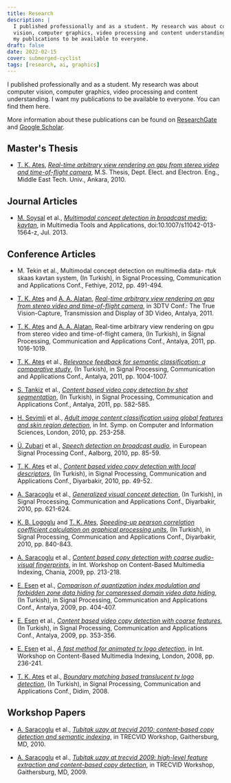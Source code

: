 ```yaml
---
title: Research
description: |
  I published professionally and as a student. My research was about computer
  vision, computer graphics, video processing and content understanding. I want
  my publications to be available to everyone.
draft: false
date: 2022-02-15
cover: submerged-cyclist
tags: [research, ai, graphics]
---
```


I published professionally and as a student. My research was about computer
vision, computer graphics, video processing and content understanding. I want my
publications to be available to everyone. You can find them here.

More information about these publications can be found on
[ResearchGate](https://www.researchgate.net/profile/Tugrul-Ates) and
[Google Scholar](https://scholar.google.com/citations?user=ZdYOsOwAAAAJ).

## Master's Thesis

- [T. K. Ates],
  [_Real-time arbitrary view rendering on gpu from stereo video and time-of-flight camera_](/files/research/real-time-arbitrary-view-rendering-on-gpu-from-stereo-video-and-time-of-flight-camera.pdf),
  M.S. Thesis, Dept. Elect. and Electron. Eng., Middle East Tech. Univ.,
  Ankara, 2010.

## Journal Articles

- [M. Soysal] et al.,
  [_Multimodal concept detection in broadcast media: kavtan_](/files/research/multimodal-concept-detection-in-broadcast-media-kavtan.pdf),
  in Multimedia Tools and Applications, doi:10.1007/s11042-013-1564-z,
  Jul. 2013.

## Conference Articles

- M. Tekin et al., Multimodal concept detection on multimedia data- rtuk skaas
  kavtan system, (In Turkish), in Signal Processing, Communication and
  Applications Conf., Fethiye, 2012, pp. 491-494.

- [T. K. Ates] and [A. A. Alatan],
  [_Real-time arbitrary view rendering on gpu from stereo video and time-of-flight camera_](/files/research/real-time-arbitrary-view-rendering-on-gpu-from-stereo-video-and-time-of-flight-camera-3dtv.pdf),
  in 3DTV Conf.: The True Vision-Capture, Transmission and Display of 3D Video,
  Antalya, 2011.

- [T. K. Ates] and [A. A. Alatan], Real-time arbitrary view rendering on gpu
  from stereo video and time-of-flight camera, (In Turkish), in Signal
  Processing, Communication and Applications Conf., Antalya, 2011, pp.
  1016-1019.

- [T. K. Ates] et al.,
  [_Relevance feedback for semantic classification: a comparative study_](/files/research/relevance-feedback-for-semantic-classification-a-comparative-study.pdf),
  (In Turkish), in Signal Processing, Communication and Applications Conf.,
  Antalya, 2011, pp. 1004-1007.

- [S. Tankiz] et al.,
  [_Content based video copy detection by shot segmentation_](/files/research/content-based-video-copy-detection-by-shot-segmentation.pdf),
  (In Turkish), in Signal Processing, Communication and Applications Conf.,
  Antalya, 2011, pp. 582-585.

- [H. Sevimli] et al.,
  [_Adult image content classification using global features and skin region detection_](/files/research/adult-image-content-classification-using-global-features-and-skin-region-detection.pdf),
  in Int. Symp. on Computer and Information Sciences, London, 2010, pp. 253-258.

- [Ü. Zubari] et al.,
  [_Speech detection on broadcast audio_](/files/research/speech-detection-on-broadcast-audio.pdf),
  in European Signal Processing Conf., Aalborg, 2010, pp. 85-59.

- [T. K. Ates] et al.,
  [_Content based video copy detection with local descriptors_](/files/research/content-based-video-copy-detection-with-local-descriptors.pdf),
  (In Turkish), in Signal Processing, Communication and Applications Conf.,
  Diyarbakir, 2010, pp. 49-52.

- [A. Saracoglu] et al.,
  [_Generalized visual concept detection_](/files/research/generalized-visual-concept-detection.pdf),
  (In Turkish), in Signal Processing, Communication and Applications Conf.,
  Diyarbakir, 2010, pp. 621-624.

- [K. B. Logoglu] and [T. K. Ates],
  [_Speeding-up pearson correlation coefficient calculation on graphical processing units_](/files/research/speeding-up-pearson-correlation-coefficient-calculation-on-graphical-processing-units.pdf),
  (In Turkish), in Signal Processing, Communication and Applications Conf.,
  Diyarbakir, 2010, pp. 840-843.

- [A. Saracoglu] et al.,
  [_Content based copy detection with coarse audio-visual fingerprints_](/files/research/content-based-copy-detection-with-coarse-audio-visual-fingerprints.pdf),
  in Int. Workshop on Content-Based Multimedia Indexing, Chania, 2009, pp.
  213-218.

- [E. Esen] et al.,
  [_Comparison of quantization index modulation and forbidden zone data hiding for compressed domain video data hiding_](/files/research/comparison-of-quantization-index-modulation-and-forbidden-zone-data-hiding-for-compressed-domain-video-data-hiding.pdf),
  (In Turkish), in Signal Processing, Communication and Applications Conf.,
  Antalya, 2009, pp. 404-407.

- [E. Esen] et al.,
  [_Content based video copy detection with coarse features_](/files/research/content-based-video-copy-detection-with-coarse-features.pdf),
  (In Turkish), in Signal Processing, Communication and Applications Conf.,
  Antalya, 2009, pp. 353-356.

- [E. Esen] et al.,
  [_A fast method for animated tv logo detection_](/files/research/a-fast-method-for-animated-tv-logo-detection.pdf),
  in Int. Workshop on Content-Based Multimedia Indexing, London, 2008, pp.
  236-241.

- [T. K. Ates] et al.,
  [_Boundary matching based translucent tv logo detection_](/files/research/boundary-matching-based-translucent-tv-logo-detection.pdf),
  (In Turkish), in Signal Processing, Communication and Applications Conf.,
  Didim, 2008.

## Workshop Papers

- [A. Saracoglu] et al.,
  [_Tubitak uzay at trecvid 2010: content-based copy detection and semantic indexing_](/files/research/tubitak-uzay-at-trecvid-2010-content-based-copy-detection-and-semantic-indexing.pdf),
  in TRECVID Workshop, Gaithersburg, MD, 2010.

- [A. Saracoglu] et al.,
  [_Tubitak uzay at trecvid 2009: high-level feature extraction and content-based copy detection_](/files/research/tubitak-uzay-at-trecvid-2009-high-level-feature-extraction-and-content-based-copy-detection.pdf),
  in TRECVID Workshop, Gaithersburg, MD, 2009.

[t. k. ates]: /
[a. a. alatan]: https://eee.metu.edu.tr/personel/aydin-alatan
[e. esen]: https://www.linkedin.com/in/ersin-esen-8b99051a0/
[a. saracoglu]: https://www.linkedin.com/in/ahmetsaracoglu/
[m. soysal]: https://www.linkedin.com/in/medeni-soysal-25974643/
[k. b. logoglu]: https://www.linkedin.com/in/berkerlogoglu/
[ü. zubari]: https://www.linkedin.com/in/%C3%BCnal-zubari-768a60b8/
[h. sevimli]: https://www.linkedin.com/in/hakan-sevimli/
[s. tankiz]: https://www.linkedin.com/in/seda-tankiz-8454b53b/

